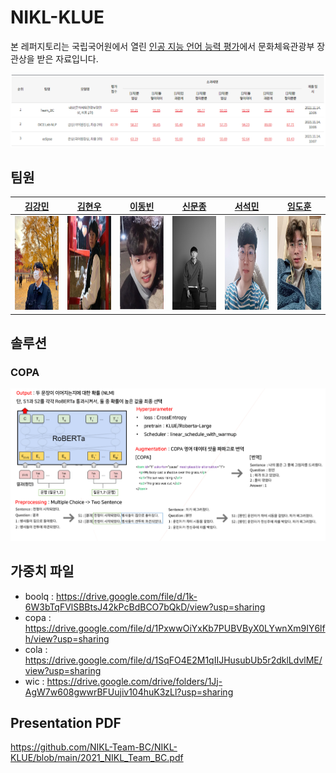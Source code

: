 # NIKL-KLUE

본 레퍼지토리는 국립국어원에서 열린 [인공 지능 언어 능력 평가](https://corpus.korean.go.kr/task/taskLeaderBoard.do?taskId=4&clCd=ING_TASK&subMenuId=sub04)에서 문화체육관광부 장관상을 받은 자료입니다. 

![image-20211118180339167](./Img/Leaderboard.png)



## 팀원

| [김강민](https://github.com/Gangsss)                         | [김현우](https://github.com/choco9966)                       | [이동빈](https://github.com/Dongbin-Lee-git)                 | [신문종](https://github.com/moon-jong)                       | [서석민](https://github.com/min1321)                         | [임도훈](https://github.com/vail131)                         |
| ------------------------------------------------------------ | ------------------------------------------------------------ | ------------------------------------------------------------ | ------------------------------------------------------------ | ------------------------------------------------------------ | ------------------------------------------------------------ |
| <img src="./Img/Team_BC_김강민.jpg" width="10000" height="150"> | <img src="./Img/Team_BC_김현우.png" width="10000" height="150"> | <img src="./Img/Team_BC_이동빈.png" width="10000" height="150"> | <img src="./Img/Team_BC_신문종.JPG" width="10000" height="150"> | <img src="./Img/Team_BC_서석민.jpeg" width="10000" height="150"> | <img src="./Img/Team_BC_임도훈.jpg" width="10000" height="150"> |



## 솔루션

### COPA

![image-20211118193702430](./Img/COPA.png)



## 가중치 파일

- boolq : https://drive.google.com/file/d/1k-6W3bTqFVlSBBtsJ42kPcBdBCO7bQkD/view?usp=sharing  
- copa : https://drive.google.com/file/d/1PxwwOiYxKb7PUBVByX0LYwnXm9IY6lfh/view?usp=sharing  
- cola : https://drive.google.com/file/d/1SqFO4E2M1qIIJHusubUb5r2dklLdvlME/view?usp=sharing  
- wic : https://drive.google.com/drive/folders/1Jj-AgW7w608gwwrBFUujiv104huK3zLl?usp=sharing



## Presentation PDF
https://github.com/NIKL-Team-BC/NIKL-KLUE/blob/main/2021_NIKL_Team_BC.pdf  
